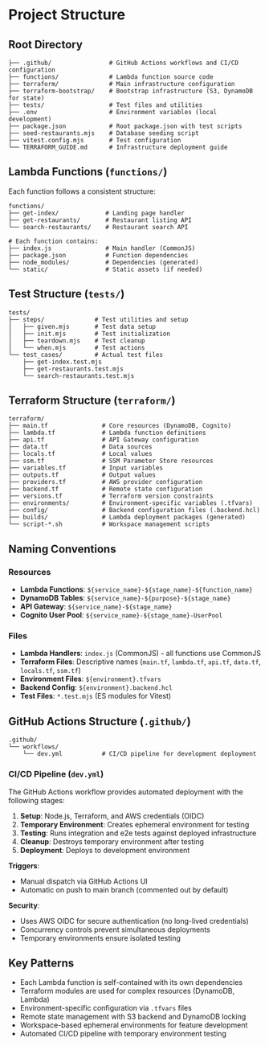 # Project Structure

## Root Directory

```
├── .github/                # GitHub Actions workflows and CI/CD configuration
├── functions/              # Lambda function source code
├── terraform/              # Main infrastructure configuration
├── terraform-bootstrap/    # Bootstrap infrastructure (S3, DynamoDB for state)
├── tests/                  # Test files and utilities
├── .env                    # Environment variables (local development)
├── package.json            # Root package.json with test scripts
├── seed-restaurants.mjs    # Database seeding script
├── vitest.config.mjs       # Test configuration
└── TERRAFORM_GUIDE.md      # Infrastructure deployment guide
```

## Lambda Functions (`functions/`)

Each function follows a consistent structure:

```
functions/
├── get-index/             # Landing page handler
├── get-restaurants/       # Restaurant listing API
└── search-restaurants/    # Restaurant search API

# Each function contains:
├── index.js               # Main handler (CommonJS)
├── package.json           # Function dependencies
├── node_modules/          # Dependencies (generated)
└── static/                # Static assets (if needed)
```

## Test Structure (`tests/`)

```
tests/
├── steps/              # Test utilities and setup
│   ├── given.mjs       # Test data setup
│   ├── init.mjs        # Test initialization
│   ├── teardown.mjs    # Test cleanup
│   └── when.mjs        # Test actions
└── test_cases/         # Actual test files
    ├── get-index.test.mjs
    ├── get-restaurants.test.mjs
    └── search-restaurants.test.mjs
```

## Terraform Structure (`terraform/`)

```
terraform/
├── main.tf               # Core resources (DynamoDB, Cognito)
├── lambda.tf             # Lambda function definitions
├── api.tf                # API Gateway configuration
├── data.tf               # Data sources
├── locals.tf             # Local values
├── ssm.tf                # SSM Parameter Store resources
├── variables.tf          # Input variables
├── outputs.tf            # Output values
├── providers.tf          # AWS provider configuration
├── backend.tf            # Remote state configuration
├── versions.tf           # Terraform version constraints
├── environments/         # Environment-specific variables (.tfvars)
├── config/               # Backend configuration files (.backend.hcl)
├── builds/               # Lambda deployment packages (generated)
└── script-*.sh           # Workspace management scripts
```

## Naming Conventions

### Resources

- **Lambda Functions**: `${service_name}-${stage_name}-${function_name}`
- **DynamoDB Tables**: `${service_name}-${purpose}-${stage_name}`
- **API Gateway**: `${service_name}-${stage_name}`
- **Cognito User Pool**: `${service_name}-${stage_name}-UserPool`

### Files

- **Lambda Handlers**: `index.js` (CommonJS) - all functions use CommonJS
- **Terraform Files**: Descriptive names (`main.tf`, `lambda.tf`, `api.tf`, `data.tf`, `locals.tf`, `ssm.tf`)
- **Environment Files**: `${environment}.tfvars`
- **Backend Config**: `${environment}.backend.hcl`
- **Test Files**: `*.test.mjs` (ES modules for Vitest)

## GitHub Actions Structure (`.github/`)

```
.github/
└── workflows/
    └── dev.yml           # CI/CD pipeline for development deployment
```

### CI/CD Pipeline (`dev.yml`)

The GitHub Actions workflow provides automated deployment with the following stages:

1. **Setup**: Node.js, Terraform, and AWS credentials (OIDC)
2. **Temporary Environment**: Creates ephemeral environment for testing
3. **Testing**: Runs integration and e2e tests against deployed infrastructure
4. **Cleanup**: Destroys temporary environment after testing
5. **Deployment**: Deploys to development environment

**Triggers**:
- Manual dispatch via GitHub Actions UI
- Automatic on push to main branch (commented out by default)

**Security**:
- Uses AWS OIDC for secure authentication (no long-lived credentials)
- Concurrency controls prevent simultaneous deployments
- Temporary environments ensure isolated testing

## Key Patterns

- Each Lambda function is self-contained with its own dependencies
- Terraform modules are used for complex resources (DynamoDB, Lambda)
- Environment-specific configuration via `.tfvars` files
- Remote state management with S3 backend and DynamoDB locking
- Workspace-based ephemeral environments for feature development
- Automated CI/CD pipeline with temporary environment testing
